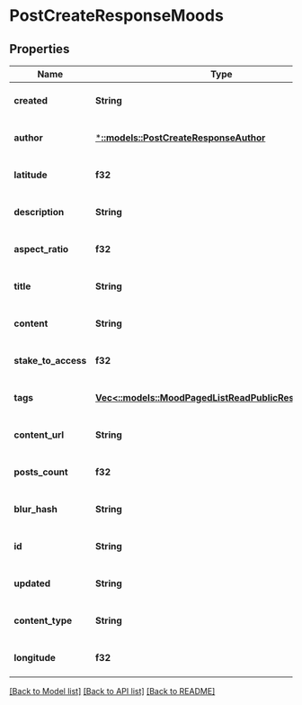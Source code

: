 # PostCreateResponseMoods

## Properties
Name | Type | Description | Notes
------------ | ------------- | ------------- | -------------
**created** | **String** |  | [optional] [default to null]
**author** | [***::models::PostCreateResponseAuthor**](PostCreateResponse_author.md) |  | [optional] [default to null]
**latitude** | **f32** |  | [optional] [default to null]
**description** | **String** |  | [optional] [default to null]
**aspect_ratio** | **f32** |  | [optional] [default to null]
**title** | **String** |  | [optional] [default to null]
**content** | **String** |  | [optional] [default to null]
**stake_to_access** | **f32** |  | [optional] [default to null]
**tags** | [**Vec<::models::MoodPagedListReadPublicResponseTags>**](MoodPagedListReadPublicResponse_tags.md) |  | [optional] [default to null]
**content_url** | **String** |  | [optional] [default to null]
**posts_count** | **f32** |  | [optional] [default to null]
**blur_hash** | **String** |  | [optional] [default to null]
**id** | **String** |  | [optional] [default to null]
**updated** | **String** |  | [optional] [default to null]
**content_type** | **String** |  | [optional] [default to null]
**longitude** | **f32** |  | [optional] [default to null]

[[Back to Model list]](../README.md#documentation-for-models) [[Back to API list]](../README.md#documentation-for-api-endpoints) [[Back to README]](../README.md)


